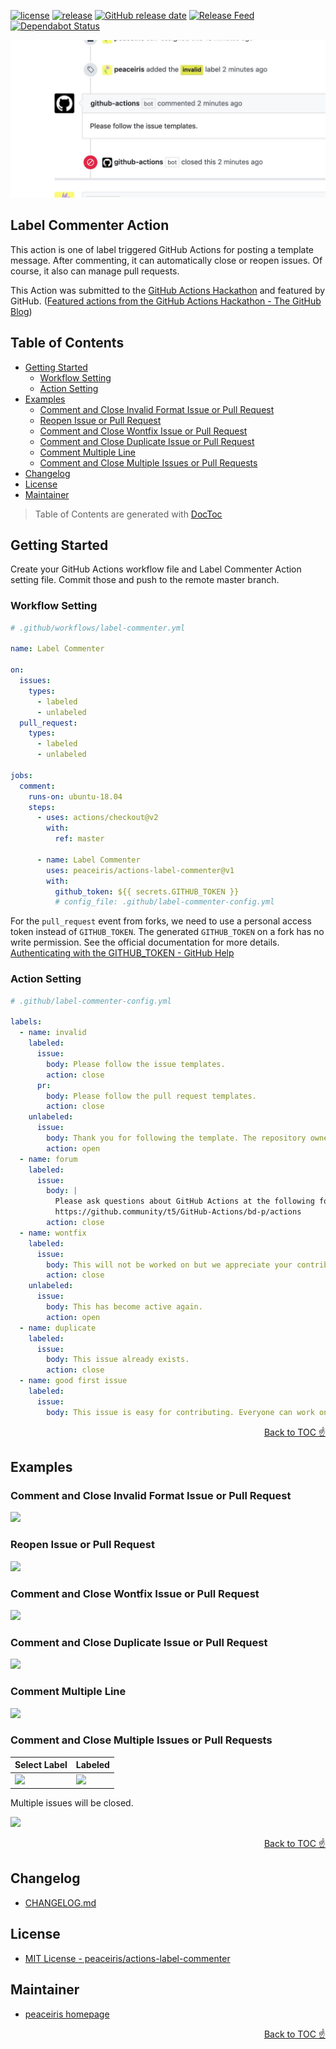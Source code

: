 [![license](https://img.shields.io/github/license/peaceiris/actions-label-commenter.svg)](https://github.com/peaceiris/actions-label-commenter/blob/master/LICENSE)
[![release](https://img.shields.io/github/release/peaceiris/actions-label-commenter.svg)](https://github.com/peaceiris/actions-label-commenter/releases/latest)
[![GitHub release date](https://img.shields.io/github/release-date/peaceiris/actions-label-commenter.svg)](https://github.com/peaceiris/actions-label-commenter/releases)
[![Release Feed](https://img.shields.io/badge/release-feed-yellow)](https://github.com/peaceiris/actions-label-commenter/releases.atom)
[![Dependabot Status](https://api.dependabot.com/badges/status?host=github&repo=peaceiris/actions-label-commenter)](https://dependabot.com)

<img width="600" alt="Label Commenter GitHub Action" src="./images/ogp.jpg">



## Label Commenter Action

This action is one of label triggered GitHub Actions for posting a template message. After commenting, it can automatically close or reopen issues. Of course, it also can manage pull requests.

This Action was submitted to the [GitHub Actions Hackathon] and featured by GitHub. ([Featured actions from the GitHub Actions Hackathon - The GitHub Blog])

[GitHub Actions Hackathon]: https://github.blog/2020-02-27-were-challenging-you-to-create-your-very-own-github-actions/
[Featured actions from the GitHub Actions Hackathon - The GitHub Blog]: https://github.blog/2020-04-09-featured-actions-from-the-github-actions-hackathon/



## Table of Contents

<!-- START doctoc generated TOC please keep comment here to allow auto update -->
<!-- DON'T EDIT THIS SECTION, INSTEAD RE-RUN doctoc TO UPDATE -->


- [Getting Started](#getting-started)
  - [Workflow Setting](#workflow-setting)
  - [Action Setting](#action-setting)
- [Examples](#examples)
  - [Comment and Close Invalid Format Issue or Pull Request](#comment-and-close-invalid-format-issue-or-pull-request)
  - [Reopen Issue or Pull Request](#reopen-issue-or-pull-request)
  - [Comment and Close Wontfix Issue or Pull Request](#comment-and-close-wontfix-issue-or-pull-request)
  - [Comment and Close Duplicate Issue or Pull Request](#comment-and-close-duplicate-issue-or-pull-request)
  - [Comment Multiple Line](#comment-multiple-line)
  - [Comment and Close Multiple Issues or Pull Requests](#comment-and-close-multiple-issues-or-pull-requests)
- [Changelog](#changelog)
- [License](#license)
- [Maintainer](#maintainer)

<!-- END doctoc generated TOC please keep comment here to allow auto update -->

> Table of Contents are generated with [DocToc](https://github.com/thlorenz/doctoc)



## Getting Started

Create your GitHub Actions workflow file and Label Commenter Action setting file. Commit those and push to the remote master branch.

### Workflow Setting

```yaml
# .github/workflows/label-commenter.yml

name: Label Commenter

on:
  issues:
    types:
      - labeled
      - unlabeled
  pull_request:
    types:
      - labeled
      - unlabeled

jobs:
  comment:
    runs-on: ubuntu-18.04
    steps:
      - uses: actions/checkout@v2
        with:
          ref: master

      - name: Label Commenter
        uses: peaceiris/actions-label-commenter@v1
        with:
          github_token: ${{ secrets.GITHUB_TOKEN }}
          # config_file: .github/label-commenter-config.yml
```

For the `pull_request` event from forks, we need to use a personal access token instead of `GITHUB_TOKEN`. The generated `GITHUB_TOKEN` on a fork has no write permission. See the official documentation for more details. [Authenticating with the GITHUB_TOKEN - GitHub Help](https://help.github.com/en/actions/configuring-and-managing-workflows/authenticating-with-the-github_token)

### Action Setting

```yaml
# .github/label-commenter-config.yml

labels:
  - name: invalid
    labeled:
      issue:
        body: Please follow the issue templates.
        action: close
      pr:
        body: Please follow the pull request templates.
        action: close
    unlabeled:
      issue:
        body: Thank you for following the template. The repository owner will reply.
        action: open
  - name: forum
    labeled:
      issue:
        body: |
          Please ask questions about GitHub Actions at the following forum.
          https://github.community/t5/GitHub-Actions/bd-p/actions
        action: close
  - name: wontfix
    labeled:
      issue:
        body: This will not be worked on but we appreciate your contribution.
        action: close
    unlabeled:
      issue:
        body: This has become active again.
        action: open
  - name: duplicate
    labeled:
      issue:
        body: This issue already exists.
        action: close
  - name: good first issue
    labeled:
      issue:
        body: This issue is easy for contributing. Everyone can work on this.
```

<div align="right">
<a href="#table-of-contents">Back to TOC ☝️</a>
</div>



## Examples

### Comment and Close Invalid Format Issue or Pull Request

![](images/demo_1.jpg)

### Reopen Issue or Pull Request

![](images/demo_2.jpg)

### Comment and Close Wontfix Issue or Pull Request

![](images/demo_3.jpg)

### Comment and Close Duplicate Issue or Pull Request

![](images/demo_4.jpg)

### Comment Multiple Line

![](images/demo_5.jpg)

### Comment and Close Multiple Issues or Pull Requests

| Select Label | Labeled |
|---|---|
| ![](images/demo_6_1.jpg) | ![](images/demo_6_2.jpg) |

Multiple issues will be closed.

![](images/demo_6_3.jpg)

<div align="right">
<a href="#table-of-contents">Back to TOC ☝️</a>
</div>



## Changelog

- [CHANGELOG.md](./CHANGELOG.md)



## License

- [MIT License - peaceiris/actions-label-commenter](https://github.com/peaceiris/actions-label-commenter/blob/master/LICENSE)



## Maintainer

- [peaceiris homepage](https://peaceiris.com/)

<div align="right">
<a href="#table-of-contents">Back to TOC ☝️</a>
</div>

